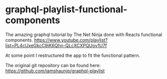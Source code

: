 # graphql-playlist-functional-components

The amazing graphql tutorial by The Net Ninja done with Reacts functional components. https://www.youtube.com/playlist?list=PL4cUxeGkcC9iK6Qhn-QLcXCXPQUov1U7f

At some point I restructured the app to fit the functional pattern. 

The original git repository can be found here:
https://github.com/iamshaunjp/graphql-playlist